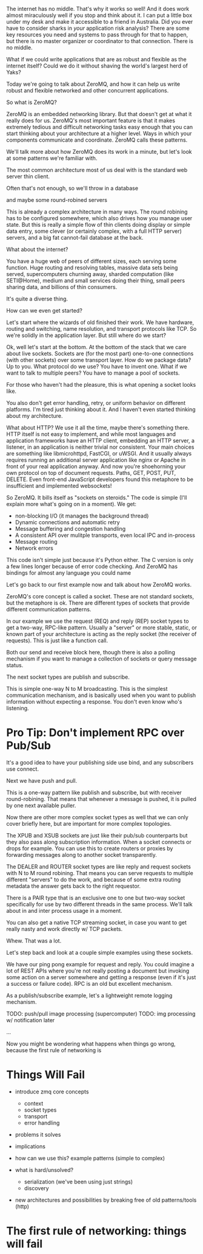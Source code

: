 The internet has no middle. That's why it works so well! 
And it does work almost miraculously well if you stop and think about it. 
I can put a little box under my desk and make it accessible to a friend in Australia.
Did you ever have to consider sharks in *your* application risk analysis?
There are some key resources you need and systems to pass through for that to happen, but there is no master organizer or coordinator to that connection.
There is no middle.

What if we could write applications that are as robust and flexible as the internet itself?
Could we do it without shaving the world's largest herd of Yaks?

Today we're going to talk about ZeroMQ, and how it can help us write robust and flexible networked and other concurrent applications.


So what is ZeroMQ?

ZeroMQ is an embedded networking library.
But that doesn't get at what it really does for us.
ZeroMQ's most important feature is that it makes extremely tedious and difficult networking tasks easy enough that you can start thinking about your architecture at a higher level.
Ways in which your components communicate and coordinate.
ZeroMQ calls these patterns.

We'll talk more about how ZeroMQ does its work in a minute, but let's look at some patterns we're familiar with.

The most common architecture most of us deal with is the standard web server thin client.

<!-- TODO: single server client RPC -->

Often that's not enough, so we'll throw in a database

<!-- TODO: single db + server + client RPC -->

and maybe some round-robined servers

<!-- TODO: single db + N servers + many (...) clients all RPC -->

This is already a complex architecture in many ways.
The round robining has to be configured somewhere, which also drives how you manage user state.
But this is really a simple flow of thin clients doing display or simple data entry, some clever (or certainly complex, with a full HTTP server) servers, and a big fat cannot-fail database at the back.

What about the internet?

<!-- massive web of db, huge med and small servers some of each of which are leaves, not all RPC -->

You have a huge web of peers of different sizes, each serving some function.
Huge routing and resolving tables, massive data sets being served, supercomputers churning away, sharded computation (like SETI@Home), medium and small services doing their thing, small peers sharing data, and billions of thin consumers.

It's quite a diverse thing.

How can we even get started?

Let's start where the wizards of old finished their work.
We have hardware, routing and switching, name resolution, and transport protocols like TCP.
So we're solidly in the application layer.
But still where do we start?

Ok, well let's start at the bottom.
At the bottom of the stack that we care about live sockets.
Sockets are (for the most part) one-to-one connections (with other sockets) over some transport layer.
How do we package data? Up to you.
What protocol do we use? You have to invent one.
What if we want to talk to multiple peers? You have to manage a pool of sockets.

For those who haven't had the pleasure, this is what opening a socket looks like.

<!-- beeji socket code -->

You also don't get error handling, retry, or uniform behavior on different platforms.
I'm tired just thinking about it. And I haven't even started thinking about my architecture.

What about HTTP? 
We use it all the time, maybe there's something there.
HTTP itself is not easy to implement, and while most languages and application frameworks have an HTTP client, embedding an HTTP server, a listener, in an application is neither trivial nor consistent.
Your main choices are something like libmicrohttpd, FastCGI, or uWSGI.
And it usually always requires running an additional server application like nginx or Apache in front of your real application anyway.
And now you're shoehorning your own protocol on top of document requests.
Paths, GET, POST, PUT, DELETE.
Even front-end JavaScript developers found this metaphore to be insufficient and implemented websockets!

So ZeroMQ.
It bills itself as "sockets on steroids."
The code is simple (I'll explain more what's going on in a moment).
We get:
- non-blocking I/O (it manages the background thread)
- Dynamic connections and automatic retry
- Message buffering and congestion handling
- A consistent API over mulitple transports, even local IPC and in-process
- Message routing
- Network errors

This code isn't simple just because it's Python either.
The C version is only a few lines longer because of error code checking.
And ZeroMQ has bindings for almost any language you could name

<!-- TODO: lang list -->

Let's go back to our first example now and talk about how ZeroMQ works.

ZeroMQ's core concept is called a socket.
These are not standard sockets, but the metaphore is ok.
There are different types of sockets that provide different communication patterns.

In our example we use the request (REQ) and reply (REP) socket types to get a two-way, RPC-like pattern.
Usually a "server" or more stable, static, or known part of your architecture is acting as the reply socket (the receiver of requests).
This is just like a function call.

<!-- TODO function signature fn: req -> rep -->

Both our send and receive block here, though there is also a polling mechanism if you want to manage a collection of sockets or query message status.

The next socket types are publish and subscribe.
<!-- TODO: slide? code example? -->
This is simple one-way N to M broadcasting.
This is the simplest communication mechanism, and is basically used when you want to publish information without expecting a response.
You don't even know who's listening.

# Pro Tip: Don't implement RPC over Pub/Sub

It's a good idea to have your publishing side use bind, and any subscribers use connect.
<!-- TODO: mention context and bind/connect first? -->

Next we have push and pull.
<!-- TODO: animation of msg getting sent (arrow) to different subscribers -->
This is a one-way pattern like publish and subscribe, but with receiver round-robining.
That means that whenever a message is pushed, it is pulled by one next available puller.

Now there are other more complex socket types as well that we can only cover briefly here, but are important for more complex topologies.

The XPUB and XSUB sockets are just like their pub/sub counterparts but they also pass along subscription information.
When a socket connects or drops for example.
You can use this to create routers or proxies by forwarding messages along to another socket transparently.

<!-- TODO: proxy diagram -->

The DEALER and ROUTER socket types are like reply and request sockets with N to M round robining.
That means you can serve requests to multiple different "servers" to do the work, and because of some extra routing metadata the answer gets back to the right requestor.

There is a PAIR type that is an exclusive one to one but two-way socket specifically for use by two different threads in the same process.
We'll talk about in and inter process usage in a moment.

You can also get a native TCP streaming socket, in case you want to get really nasty and work directly w/ TCP packets.


Whew.
That was a lot.

Let's step back and look at a couple simple examples using these sockets.

We have our ping pong example for request and reply.
You could imagine a lot of REST APIs where you're not really posting a document but invoking some action on a server somewhere and getting a response (even if it's just a success or failure code).
RPC is an old but excellent mechanism.

As a publish/subscribe example, let's a lightweight remote logging mechanism.

<!-- TODO: many servers with many pubishers with one aggregator -->


TODO: push/pull image processing (supercomputer)
TODO: img processing w/ notification later

...

Now you might be wondering what happens when things go wrong, because the first rule of networking is

# Things Will Fail


- introduce zmq core concepts
  - context
  - socket types
  - transport
  - error handling
- problems it solves
- implications
- how can we use this? example patterns (simple to complex)
- what is hard/unsolved?
  - serialization (we've been using just strings)
  - discovery


- new architectures and possibilities by breaking free of old patterns/tools (http)


# The first rule of networking: things will fail
